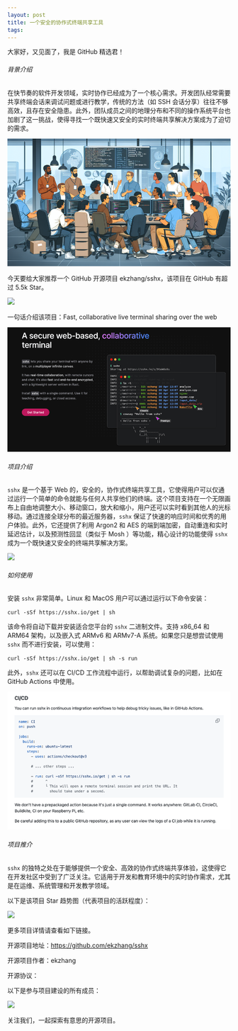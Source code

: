 ```yaml
---
layout: post
title: 一个安全的协作式终端共享工具
tags: 
---
```


大家好，又见面了，我是 GitHub 精选君！

###### 背景介绍

在快节奏的软件开发领域，实时协作已经成为了一个核心需求。开发团队经常需要共享终端会话来调试问题或进行教学，传统的方法（如 SSH 会话分享）往往不够高效，且存在安全隐患。此外，团队成员之间的地理分布和不同的操作系统平台也加剧了这一挑战，使得寻找一个既快速又安全的实时终端共享解决方案成为了迫切的需求。

![](https://raw.githubusercontent.com/ZhuPeng/pic/master/mac/compress_tmp-86a685d79d570afea41661418d7012e2.png)

今天要给大家推荐一个 GitHub 开源项目 ekzhang/sshx，该项目在 GitHub 有超过 5.5k Star。

![](https://stats.deeptrain.net/repo/ekzhang/sshx/?theme=light)

一句话介绍该项目：Fast, collaborative live terminal sharing over the web

![](https://raw.githubusercontent.com/ZhuPeng/pic/master/images/compress_image-20240528230550229.png)


###### 项目介绍

`sshx` 是一个基于 Web 的，安全的，协作式终端共享工具，它使得用户可以仅通过运行一个简单的命令就能与任何人共享他们的终端。这个项目支持在一个无限画布上自由地调整大小、移动窗口，放大和缩小，用户还可以实时看到其他人的光标移动。通过连接全球分布的最近服务器，`sshx` 保证了快速的响应时间和优秀的用户体验。此外，它还提供了利用 Argon2 和 AES 的端到端加密，自动重连和实时延迟估计，以及预测性回显（类似于 Mosh ）等功能，精心设计的功能使得 `sshx` 成为一个既快速又安全的终端共享解决方案。

![](https://i.imgur.com/Q3qKAHW.png)

###### 如何使用

安装 `sshx` 非常简单。Linux 和 MacOS 用户可以通过运行以下命令安装：

```shell
curl -sSf https://sshx.io/get | sh
```

该命令将自动下载并安装适合您平台的 `sshx` 二进制文件。支持 x86_64 和 ARM64 架构，以及嵌入式 ARMv6 和 ARMv7-A 系统。如果您只是想尝试使用 `sshx` 而不进行安装，可以使用：

```shell
curl -sSf https://sshx.io/get | sh -s run
```

此外，`sshx` 还可以在 CI/CD 工作流程中运行，以帮助调试复杂的问题，比如在 GitHub Actions 中使用。

![](https://raw.githubusercontent.com/ZhuPeng/pic/master/images/compress_image-20240528230640277.png)

###### 项目推介

`sshx` 的独特之处在于能够提供一个安全、高效的协作式终端共享体验，这使得它在开发社区中受到了广泛关注。它适用于开发和教育环境中的实时协作需求，尤其是在运维、系统管理和开发教学领域。

以下是该项目 Star 趋势图（代表项目的活跃程度）：

![](https://api.star-history.com/svg?repos=ekzhang/sshx&type=Timeline)

更多项目详情请查看如下链接。

开源项目地址：https://github.com/ekzhang/sshx 

开源项目作者：ekzhang

开源协议：

以下是参与项目建设的所有成员：

![](https://contrib.rocks/image?repo=ekzhang/sshx)

关注我们，一起探索有意思的开源项目。

